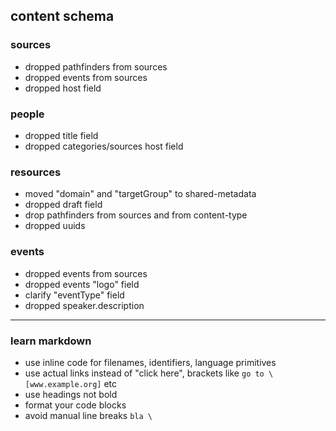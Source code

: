 ## content schema

### sources

- dropped pathfinders from sources
- dropped events from sources
- dropped host field

### people

- dropped title field
- dropped categories/sources host field

### resources

- moved "domain" and "targetGroup" to shared-metadata
- dropped draft field
- drop pathfinders from sources and from content-type
- dropped uuids

### events

- dropped events from sources
- dropped events "logo" field
- clarify "eventType" field
- dropped speaker.description

---

### learn markdown

- use inline code for filenames, identifiers, language primitives
- use actual links instead of "click here", brackets like `go to \[www.example.org]` etc
- use headings not bold
- format your code blocks
- avoid manual line breaks `bla \`
